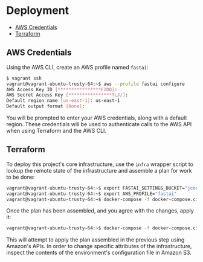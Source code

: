 # Deployment

* [AWS Credentials](#aws-credentials)
* [Terraform](#terraform)

## AWS Credentials

Using the AWS CLI, create an AWS profile named `fastai`:

```bash
$ vagrant ssh
vagrant@vagrant-ubuntu-trusty-64:~$ aws --profile fastai configure
AWS Access Key ID [****************F2DQ]:
AWS Secret Access Key [****************TLJ/]:
Default region name [us-east-1]: us-east-1
Default output format [None]:
```

You will be prompted to enter your AWS credentials, along with a default region. These credentials will be used to authenticate calls to the AWS API when using Terraform and the AWS CLI.

## Terraform

To deploy this project's core infrastructure, use the `infra` wrapper script to lookup the remote state of the infrastructure and assemble a plan for work to be done:

```bash
vagrant@vagrant-ubuntu-trusty-64:~$ export FASTAI_SETTINGS_BUCKET="jcochrane-fastai-environment-config-us-east-1"
vagrant@vagrant-ubuntu-trusty-64:~$ export AWS_PROFILE="fastai"
vagrant@vagrant-ubuntu-trusty-64:~$ docker-compose -f docker-compose.ci.yml run --rm terraform ./scripts/infra plan
```

Once the plan has been assembled, and you agree with the changes, apply it:

```bash
vagrant@vagrant-ubuntu-trusty-64:~$ docker-compose -f docker-compose.ci.yml run --rm terraform ./scripts/infra apply
```

This will attempt to apply the plan assembled in the previous step using Amazon's APIs. In order to change specific attributes of the infrastructure, inspect the contents of the environment's configuration file in Amazon S3.
